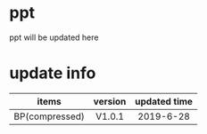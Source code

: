 # ppt
ppt will be updated here

# update info

items | version |  updated time  
:-: | :-: | :-: | 
BP(compressed)| V1.0.1 | 2019-6-28